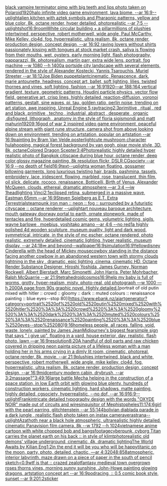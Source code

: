 [black vampire terminator pimp with big teeth and lips photo taken on Polaroid](https://www.ebank.nz/aiartgenerator?category=black%2520vampire%2520terminator%2520pimp%2520with%2520big%2520teeth%2520and%2520lips%2520photo%2520taken%2520on%2520Polaroid)[1920](https://www.ebank.nz/aiartgenerator?category=1920)[halo infinite video game environment, lava biome, --ar 16:9](https://www.ebank.nz/aiartgenerator?category=halo%2520infinite%2520video%2520game%2520environment%2C%2520lava%2520biome%2C%2520--ar%252016%3A9)[--uplight](https://www.ebank.nz/aiartgenerator?category=--uplight)[alien kitchen with aztek symbols and Pharaonic patterns, yellow and blue color, 8k, octane render, hyper detailed, photorealistic --ar 7:5 --uplight](https://www.ebank.nz/aiartgenerator?category=alien%2520kitchen%2520with%2520aztek%2520symbols%2520and%2520Pharaonic%2520patterns%2C%2520yellow%2520and%2520blue%2520color%2C%25208k%2C%2520octane%2520render%2C%2520hyper%2520detailed%2C%2520photorealistic%2520--ar%25207%3A5%2520--uplight)[shot](https://www.ebank.nz/aiartgenerator?category=shot)[16:9](https://www.ebank.nz/aiartgenerator?category=16%3A9)[room](https://www.ebank.nz/aiartgenerator?category=room)[White circular building + a pillar](https://www.ebank.nz/aiartgenerator?category=White%2520circular%2520building%2520%2B%2520a%2520pillar)[millions of plushies intertwined, perspective, robert motherwell, wide angle, Paul McCarthy, Mike Kelley, clo4d, fog, hyperrealistic, ultra realism, 8k, octane render, production design, concept design, --ar 16:9](https://www.ebank.nz/aiartgenerator?category=millions%2520of%2520plushies%2520intertwined%2C%2520perspective%2C%2520robert%2520motherwell%2C%2520wide%2520angle%2C%2520Paul%2520McCarthy%2C%2520Mike%2520Kelley%2C%2520clo4d%2C%2520fog%2C%2520hyperrealistic%2C%2520ultra%2520realism%2C%25208k%2C%2520octane%2520render%2C%2520production%2520design%2C%2520concept%2520design%2C%2520--ar%252016%3A9)[2 raving lovers without shirts passionately kissing with tongues at stock market crash, saliva is flowing from their mouths, wet, oysters, early morning light, flash photography, papparazzi, 8k, photorealism, martin parr, extra wide lens, portrait, fog machine --w 1080 --h 1400](https://www.ebank.nz/aiartgenerator?category=2%2520raving%2520lovers%2520without%2520shirts%2520passionately%2520kissing%2520with%2520tongues%2520at%2520stock%2520market%2520crash%2C%2520saliva%2520is%2520flowing%2520from%2520their%2520mouths%2C%2520wet%2C%2520oysters%2C%2520early%2520morning%2520light%2C%2520flash%2520photography%2C%2520papparazzi%2C%25208k%2C%2520photorealism%2C%2520martin%2520parr%2C%2520extra%2520wide%2520lens%2C%2520portrait%2C%2520fog%2520machine%2520--w%25201080%2520--h%25201400)[a portside city landscape with several elements, rendered in the style of Alexander Kostecki, Yannis Tsarouchis, Muriel Streeter  --ar 18:12](https://www.ebank.nz/aiartgenerator?category=a%2520portside%2520city%2520landscape%2520with%2520several%2520elements%2C%2520rendered%2520in%2520the%2520style%2520of%2520Alexander%2520Kostecki%2C%2520Yannis%2520Tsarouchis%2C%2520Muriel%2520Streeter%2520%2520--ar%252018%3A12)[Joe Biden puppet](https://www.ebank.nz/aiartgenerator?category=Joe%2520Biden%2520puppet)[plant](https://www.ebank.nz/aiartgenerator?category=plant)[](https://www.ebank.nz/aiartgenerator?category=)[cinematic, Renascence, dark, marie antounette, headress, concept art, ballet, soft lighting, lilies, twisted thornes and vines, soft lighting, fashion --ar 16:9](https://www.ebank.nz/aiartgenerator?category=cinematic%2C%2520Renascence%2C%2520dark%2C%2520marie%2520antounette%2C%2520headress%2C%2520concept%2520art%2C%2520ballet%2C%2520soft%2520lighting%2C%2520lilies%2C%2520twisted%2520thornes%2520and%2520vines%2C%2520soft%2520lighting%2C%2520fashion%2520--ar%252016%3A9)[1920](https://www.ebank.nz/aiartgenerator?category=1920)[—ar 188:164 vertical gradient, texture, geometric patterns, Houdini particle physics, vector flow field, generative art, crisp lines, highly detailed, reaction-diffusion, voronoi patterns, gestalt, sine waves, pi, tau, golden ratio, perlin noise, trending on art station, awe inspiring, Unreal Engine 5 raytracing](https://www.ebank.nz/aiartgenerator?category=%E2%80%94ar%2520188%3A164%2520vertical%2520gradient%2C%2520texture%2C%2520geometric%2520patterns%2C%2520Houdini%2520particle%2520physics%2C%2520vector%2520flow%2520field%2C%2520generative%2520art%2C%2520crisp%2520lines%2C%2520highly%2520detailed%2C%2520reaction-diffusion%2C%2520voronoi%2520patterns%2C%2520gestalt%2C%2520sine%2520waves%2C%2520pi%2C%2520tau%2C%2520golden%2520ratio%2C%2520perlin%2520noise%2C%2520trending%2520on%2520art%2520station%2C%2520awe%2520inspiring%2C%2520Unreal%2520Engine%25205%2520raytracing)[2:3](https://www.ebank.nz/aiartgenerator?category=2%3A3)[primitive , ritual , red and black ,primitive , techno , industrial, abstract , desperate , organic ,disfigured, lithograph , anatomy in the style of floria sigismondi and matt mahurin](https://www.ebank.nz/aiartgenerator?category=primitive%2520%2C%2520ritual%2520%2C%2520red%2520and%2520black%2520%2Cprimitive%2520%2C%2520techno%2520%2C%2520industrial%2C%2520abstract%2520%2C%2520desperate%2520%2C%2520organic%2520%2Cdisfigured%2C%2520lithograph%2520%2C%2520anatomy%2520in%2520the%2520style%2520of%2520floria%2520sigismondi%2520and%2520matt%2520mahurin)[1920](https://www.ebank.nz/aiartgenerator?category=1920)[9:16](https://www.ebank.nz/aiartgenerator?category=9%3A16)[god of war 2 inspired video game environment, peaceful alpine stream with giant rune structure, camera shot from above looking down on environment, trending on artstation, popular on artstation --ar 16:9](https://www.ebank.nz/aiartgenerator?category=god%2520of%2520war%25202%2520inspired%2520video%2520game%2520environment%2C%2520peaceful%2520alpine%2520stream%2520with%2520giant%2520rune%2520structure%2C%2520camera%2520shot%2520from%2520above%2520looking%2520down%2520on%2520environment%2C%2520trending%2520on%2520artstation%2C%2520popular%2520on%2520artstation%2520--ar%252016%3A9)[painting by Bram Van Velde,poster](https://www.ebank.nz/aiartgenerator?category=painting%2520by%2520Bram%2520Van%2520Velde%2Cposter)[light](https://www.ebank.nz/aiartgenerator?category=light)[cute mushroom character hulahooping, magical forest background by van gogh, pixar movie style, 3D, 8k, octane](https://www.ebank.nz/aiartgenerator?category=cute%2520mushroom%2520character%2520hulahooping%2C%2520magical%2520forest%2520background%2520by%2520van%2520gogh%2C%2520pixar%2520movie%2520style%2C%25203D%2C%25208k%2C%2520octane)[Colored Dragon Scepter](https://www.ebank.nz/aiartgenerator?category=Colored%2520Dragon%2520Scepter)[3:4](https://www.ebank.nz/aiartgenerator?category=3%3A4)[Photorealistic highly detailed hyper realistic photo of Bangkok citiscape during blue hour, octane render, deep color,glossy magazine painting, 8k resolution,flickr, DSLR,CGsociety  --ar 16:9 --no depth of field](https://www.ebank.nz/aiartgenerator?category=Photorealistic%2520highly%2520detailed%2520hyper%2520realistic%2520photo%2520of%2520Bangkok%2520citiscape%2520during%2520blue%2520hour%2C%2520octane%2520render%2C%2520deep%2520color%2Cglossy%2520magazine%2520painting%2C%25208k%2520resolution%2Cflickr%2C%2520DSLR%2CCGsociety%2520%2520--ar%252016%3A9%2520--no%2520depth%2520of%2520field)[16:9](https://www.ebank.nz/aiartgenerator?category=16%3A9)[text](https://www.ebank.nz/aiartgenerator?category=text)[--uplight](https://www.ebank.nz/aiartgenerator?category=--uplight)[a woman floating, gossamer billowing garments, long luxurious twisting hair, braids, pashmina, tassels, embroidery, lace, iridescent, flowing, marbled, rose, translucent, thin film, oil slick, delicate, rococo, renaissance, Botticelli, Birth of Venus, Alexander McQueen, clouds, ethereal, dramatic atmosphere —ar 3:4 —iw 1](https://www.ebank.nz/aiartgenerator?category=a%2520woman%2520floating%2C%2520gossamer%2520billowing%2520garments%2C%2520long%2520luxurious%2520twisting%2520hair%2C%2520braids%2C%2520pashmina%2C%2520tassels%2C%2520embroidery%2C%2520lace%2C%2520iridescent%2C%2520flowing%2C%2520marbled%2C%2520rose%2C%2520translucent%2C%2520thin%2520film%2C%2520oil%2520slick%2C%2520delicate%2C%2520rococo%2C%2520renaissance%2C%2520Botticelli%2C%2520Birth%2520of%2520Venus%2C%2520Alexander%2520McQueen%2C%2520clouds%2C%2520ethereal%2C%2520dramatic%2520atmosphere%2520%E2%80%94ar%25203%3A4%2520%E2%80%94iw%25201)[head](https://www.ebank.nz/aiartgenerator?category=head)[lighting,](https://www.ebank.nz/aiartgenerator?category=lighting%2C)[Vinci](https://www.ebank.nz/aiartgenerator?category=Vinci)[2:1](https://www.ebank.nz/aiartgenerator?category=2%3A1)[eclipsed retina, submerged in a massive wave, Eastman 65mm —ar 16:9](https://www.ebank.nz/aiartgenerator?category=eclipsed%2520retina%2C%2520submerged%2520in%2520a%2520massive%2520wave%2C%2520Eastman%252065mm%2520%E2%80%94ar%252016%3A9)[Steven Spielberg as E.T. Extra Terrestrial](https://www.ebank.nz/aiartgenerator?category=Steven%2520Spielberg%2520as%2520E.T.%2520Extra%2520Terrestrial)[steampunk iron man :: neon :: fog :: surrounded by a futuristic cityscape :: octane renderer --uplight](https://www.ebank.nz/aiartgenerator?category=steampunk%2520iron%2520man%2520%3A%3A%2520neon%2520%3A%3A%2520fog%2520%3A%3A%2520surrounded%2520by%2520a%2520futuristic%2520cityscape%2520%3A%3A%2520octane%2520renderer%2520--uplight)[art nouveau baroque architecture, mouth gateway doorway portal to earth, ornate stonework, made of tentacles and fire, hyperdetailed cosmic gems, volumetric lighting, sigils, wayne barlowe , moebius, yoshitako amano --ar 4:6 --no red](https://www.ebank.nz/aiartgenerator?category=art%2520nouveau%2520baroque%2520architecture%2C%2520mouth%2520gateway%2520doorway%2520portal%2520to%2520earth%2C%2520ornate%2520stonework%2C%2520made%2520of%2520tentacles%2520and%2520fire%2C%2520hyperdetailed%2520cosmic%2520gems%2C%2520volumetric%2520lighting%2C%2520sigils%2C%2520wayne%2520barlowe%2520%2C%2520moebius%2C%2520yoshitako%2520amano%2520--ar%25204%3A6%2520--no%2520red)[1](https://www.ebank.nz/aiartgenerator?category=1)[a highly polished  4d wooden sculpture, museum quality, light and dark wood, symmetrical,  intricate,  in the style of mc escher, octane rendered, photo realistic, extremely detailed, cinematic lighting, hyper realistic, museum display,  --ar 24:18](https://www.ebank.nz/aiartgenerator?category=a%2520highly%2520polished%2520%25204d%2520wooden%2520sculpture%2C%2520museum%2520quality%2C%2520light%2520and%2520dark%2520wood%2C%2520symmetrical%2C%2520%2520intricate%2C%2520%2520in%2520the%2520style%2520of%2520mc%2520escher%2C%2520octane%2520rendered%2C%2520photo%2520realistic%2C%2520extremely%2520detailed%2C%2520cinematic%2520lighting%2C%2520hyper%2520realistic%2C%2520museum%2520display%2C%2520%2520--ar%252024%3A18)[∞ and beyond](https://www.ebank.nz/aiartgenerator?category=%E2%88%9E%2520and%2520beyond)[--wallpaper](https://www.ebank.nz/aiartgenerator?category=--wallpaper)[16:9](https://www.ebank.nz/aiartgenerator?category=16%3A9)[simulation](https://www.ebank.nz/aiartgenerator?category=simulation)[16:9](https://www.ebank.nz/aiartgenerator?category=16%3A9)[Yellow](https://www.ebank.nz/aiartgenerator?category=Yellow)[](https://www.ebank.nz/aiartgenerator?category=)[disney Cinderella with the head of Mickey mouse](https://www.ebank.nz/aiartgenerator?category=disney%2520Cinderella%2520with%2520the%2520head%2520of%2520Mickey%2520mouse)[cowboy standing in the distance facing another cowbow in an abandoned western town with stormy clouds lightning in the sky , dramatic, epic lighting ,cinema, cinematic HD, Octane Render Substance Designer. Hiroshi Yoshida, James Gurney, Norman Rockwell, Albert Bierstadt, Marc Simonetti, John Harris, Peter Mohrbacher, Ralph McQuarrie --ar 21:9](https://www.ebank.nz/aiartgenerator?category=cowboy%2520standing%2520in%2520the%2520distance%2520facing%2520another%2520cowbow%2520in%2520an%2520abandoned%2520western%2520town%2520with%2520stormy%2520clouds%2520lightning%2520in%2520the%2520sky%2520%2C%2520dramatic%2C%2520epic%2520lighting%2520%2Ccinema%2C%2520cinematic%2520HD%2C%2520Octane%2520Render%2520Substance%2520Designer.%2520Hiroshi%2520Yoshida%2C%2520James%2520Gurney%2C%2520Norman%2520Rockwell%2C%2520Albert%2520Bierstadt%2C%2520Marc%2520Simonetti%2C%2520John%2520Harris%2C%2520Peter%2520Mohrbacher%2C%2520Ralph%2520McQuarrie%2520--ar%252021%3A9)[tetrahedroid](https://www.ebank.nz/aiartgenerator?category=tetrahedroid)[cosmos](https://www.ebank.nz/aiartgenerator?category=cosmos)[16:9](https://www.ebank.nz/aiartgenerator?category=16%3A9)[help my baby is full of worms, grotty, hyper-realism, misty, photo-real, old photograph —w 1000 —h 2000](https://www.ebank.nz/aiartgenerator?category=help%2520my%2520baby%2520is%2520full%2520of%2520worms%2C%2520grotty%2C%2520hyper-realism%2C%2520misty%2C%2520photo-real%2C%2520old%2520photograph%2520%E2%80%94w%25201000%2520%E2%80%94h%25202000)[A page from 90s graphic novel. Highly detailed.](https://www.ebank.nz/aiartgenerator?category=A%2520page%2520from%252090s%2520graphic%2520novel.%2520Highly%2520detailed.)[portrait of old putin mixed with hitler :: crowd :: gloomy :: dark :: muted colours :: renaissance painting :: blue eyes--stop 80](https://www.ebank.nz/aiartgenerator?category=portrait%2520of%2520old%2520putin%2520mixed%2520with%2520hitler%2520%3A%3A%2520crowd%2520%3A%3A%2520gloomy%2520%3A%3A%2520dark%2520%3A%3A%2520muted%2520colours%2520%3A%3A%2520renaissance%2520painting%2520%3A%3A%2520blue%2520eyes--stop%252080)[9:16](https://www.ebank.nz/aiartgenerator?category=9%3A16)[homeless people, all races, falling, void, waste, lonely, painted by James Jean](https://www.ebank.nz/aiartgenerator?category=homeless%2520people%2C%2520all%2520races%2C%2520falling%2C%2520void%2C%2520waste%2C%2520lonely%2C%2520painted%2520by%2520James%2520Jean)[Midjourney's biggest fear](https://www.ebank.nz/aiartgenerator?category=Midjourney%27s%2520biggest%2520fear)[simple sign that says " i give up", floating in a yard, house exterior, day, realistic, flash photo, lawn —ar 16:9](https://www.ebank.nz/aiartgenerator?category=simple%2520sign%2520that%2520says%2520%22%2520i%2520give%2520up%22%2C%2520floating%2520in%2520a%2520yard%2C%2520house%2520exterior%2C%2520day%2C%2520realistic%2C%2520flash%2520photo%2C%2520lawn%2520%E2%80%94ar%252016%3A9)[resolution](https://www.ebank.nz/aiartgenerator?category=resolution)[8:20](https://www.ebank.nz/aiartgenerator?category=8%3A20)[A handful of doll parts and raw chicken covered in dripping neon paint](https://www.ebank.nz/aiartgenerator?category=A%2520handful%2520of%2520doll%2520parts%2520and%2520raw%2520chicken%2520covered%2520in%2520dripping%2520neon%2520paint)[a picture of a lifeless woman with a man holding her in his arms crying in a dimly lit room, cinematic, photoreal, octane render, 8k, movie, --ar 21:9](https://www.ebank.nz/aiartgenerator?category=a%2520picture%2520of%2520a%2520lifeless%2520woman%2520with%2520a%2520man%2520holding%2520her%2520in%2520his%2520arms%2520crying%2520in%2520a%2520dimly%2520lit%2520room%2C%2520cinematic%2C%2520photoreal%2C%2520octane%2520render%2C%25208k%2C%2520movie%2C%2520--ar%252021%3A9)[plushies intertwined, black and white, perspective, robert motherwell, wide angle, mike kelley, clo4d, fog, hyperrealistic, ultra realism, 8k, octane render, production design, concept design, --ar 16:9](https://www.ebank.nz/aiartgenerator?category=plushies%2520intertwined%2C%2520black%2520and%2520white%2C%2520perspective%2C%2520robert%2520motherwell%2C%2520wide%2520angle%2C%2520mike%2520kelley%2C%2520clo4d%2C%2520fog%2C%2520hyperrealistic%2C%2520ultra%2520realism%2C%25208k%2C%2520octane%2520render%2C%2520production%2520design%2C%2520concept%2520design%2C%2520--ar%252016%3A9)[midcentury modern cabin, drybrush, --ar 3:2](https://www.ebank.nz/aiartgenerator?category=midcentury%2520modern%2520cabin%2C%2520drybrush%2C%2520--ar%25203%3A2)[massage?"](https://www.ebank.nz/aiartgenerator?category=massage%3F%22)[3:4](https://www.ebank.nz/aiartgenerator?category=3%3A4)[9:16](https://www.ebank.nz/aiartgenerator?category=9%3A16)[large battle Mecha helping in the construction of a space station, in low Earth orbit with glowing blue plenty, hundreds of construction workers, cinematic lighting, hard shadows, matte painting, highly detailed, cgsociety, hyperrealistic, --no dof, --ar 16:9](https://www.ebank.nz/aiartgenerator?category=large%2520battle%2520Mecha%2520helping%2520in%2520the%2520construction%2520of%2520a%2520space%2520station%2C%2520in%2520low%2520Earth%2520orbit%2520with%2520glowing%2520blue%2520plenty%2C%2520hundreds%2520of%2520construction%2520workers%2C%2520cinematic%2520lighting%2C%2520hard%2520shadows%2C%2520matte%2520painting%2C%2520highly%2520detailed%2C%2520cgsociety%2C%2520hyperrealistic%2C%2520--no%2520dof%2C%2520--ar%252016%3A9)[16:9](https://www.ebank.nz/aiartgenerator?category=16%3A9)[--uplight](https://www.ebank.nz/aiartgenerator?category=--uplight)[Frank](https://www.ebank.nz/aiartgenerator?category=Frank)[intricate detailed typography design with the words "OXYDE NOIR" made out of circuits and wires](https://www.ebank.nz/aiartgenerator?category=intricate%2520detailed%2520typography%2520design%2520with%2520the%2520words%2520%22OXYDE%2520NOIR%22%2520made%2520out%2520of%2520circuits%2520and%2520wires)[inquisitor of Mephistopheles](https://www.ebank.nz/aiartgenerator?category=inquisitor%2520of%2520Mephistopheles)[11:17](https://www.ebank.nz/aiartgenerator?category=11%3A17)[4:6](https://www.ebank.nz/aiartgenerator?category=4%3A6)[girl with the pearl earring, glitchtenstein --ar 55:144](https://www.ebank.nz/aiartgenerator?category=girl%2520with%2520the%2520pearl%2520earring%2C%2520glitchtenstein%2520--ar%252055%3A144)[bolivian diablada parade in a dark jungle , realistic flash photo taken on instax camera](https://www.ebank.nz/aiartgenerator?category=bolivian%2520diablada%2520parade%2520in%2520a%2520dark%2520jungle%2520%2C%2520realistic%2520flash%2520photo%2520taken%2520on%2520instax%2520camera)[verastrana](https://www.ebank.nz/aiartgenerator?category=verastrana)[--uplight](https://www.ebank.nz/aiartgenerator?category=--uplight)[Azathoth near a black hole atmospheric, ultrarealistic highly detailed, cinematic Panavision film camera, 8k --w 1792 --h 1024](https://www.ebank.nz/aiartgenerator?category=Azathoth%2520near%2520a%2520black%2520hole%2520atmospheric%2C%2520ultrarealistic%2520highly%2520detailed%2C%2520cinematic%2520Panavision%2520film%2520camera%2C%25208k%2520--w%25201792%2520--h%25201024)[vietnamese anime cartoon with white chopped bob and bangs](https://www.ebank.nz/aiartgenerator?category=vietnamese%2520anime%2520cartoon%2520with%2520white%2520chopped%2520bob%2520and%2520bangs)[footage](https://www.ebank.nz/aiartgenerator?category=footage)[cyberpunk, cyborg Titan carries the planet earth on his back :: in style of klimt](https://www.ebank.nz/aiartgenerator?category=cyberpunk%2C%2520cyborg%2520Titan%2520carries%2520the%2520planet%2520earth%2520on%2520his%2520back%2520%3A%3A%2520in%2520style%2520of%2520klimt)[photorealistic old demons' village underground, cinematic, 4k, dramatic lighting](https://www.ebank.nz/aiartgenerator?category=photorealistic%2520old%2520demons%27%2520village%2520underground%2C%2520cinematic%2C%25204k%2C%2520dramatic%2520lighting)[The World Awaits by Kilian Eng](https://www.ebank.nz/aiartgenerator?category=The%2520World%2520Awaits%2520by%2520Kilian%2520Eng)[1:2](https://www.ebank.nz/aiartgenerator?category=1%3A2)[in the end it will be you who will be happy](https://www.ebank.nz/aiartgenerator?category=in%2520the%2520end%2520it%2520will%2520be%2520you%2520who%2520will%2520be%2520happy)[titanic on the moon, party, photo, detailed, chaotic, —ar 4:3](https://www.ebank.nz/aiartgenerator?category=titanic%2520on%2520the%2520moon%2C%2520party%2C%2520photo%2C%2520detailed%2C%2520chaotic%2C%2520%E2%80%94ar%25204%3A3)[2048:858](https://www.ebank.nz/aiartgenerator?category=2048%3A858)[atmospheric, interior labyrinth, maze drawn on a piece of paper in the south of pencil sketch](https://www.ebank.nz/aiartgenerator?category=atmospheric%2C%2520interior%2520labyrinth%2C%2520maze%2520drawn%2520on%2520a%2520piece%2520of%2520paper%2520in%2520the%2520south%2520of%2520pencil%2520sketch)[<0.9](https://www.ebank.nz/aiartgenerator?category=%3C0.9)[wtf is that :: crazed zealot](https://www.ebank.nz/aiartgenerator?category=wtf%2520is%2520that%2520%3A%3A%2520crazed%2520zealot)[fantasy medieval town overgrown roses thorns vines, morning sunny sunshine, John-Howe painting glowing dragons, artstation concept art --ar 16:9](https://www.ebank.nz/aiartgenerator?category=fantasy%2520medieval%2520town%2520overgrown%2520roses%2520thorns%2520vines%2C%2520morning%2520sunny%2520sunshine%2C%2520John-Howe%2520painting%2520glowing%2520dragons%2C%2520artstation%2520concept%2520art%2520--ar%252016%3A9)[podracing, :: 0.5 comic book style, sunset --ar 9:20](https://www.ebank.nz/aiartgenerator?category=podracing%2C%2520%3A%3A%25200.5%2520comic%2520book%2520style%2C%2520sunset%2520--ar%25209%3A20)[1:2](https://www.ebank.nz/aiartgenerator?category=1%3A2)[sticker](https://www.ebank.nz/aiartgenerator?category=sticker)